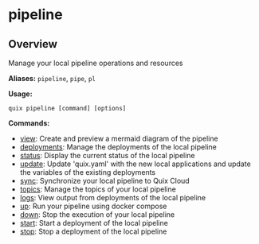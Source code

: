 # pipeline

## Overview

Manage your local pipeline operations and resources

**Aliases:** `pipeline`, `pipe`, `pl`

**Usage:**

```
quix pipeline [command] [options]
```

**Commands:**

- [view](view.md): Create and preview a mermaid diagram of the pipeline
- [deployments](deployments/index.md): Manage the deployments of the local pipeline
- [status](status.md): Display the current status of the local pipeline
- [update](update.md): Update 'quix.yaml' with the new local applications and update the variables of the existing deployments
- [sync](sync.md): Synchronize your local pipeline to Quix Cloud
- [topics](topics/index.md): Manage the topics of your local pipeline
- [logs](logs.md): View output from deployments of the local pipeline
- [up](up.md): Run your pipeline using docker compose
- [down](down.md): Stop the execution of your local pipeline
- [start](start.md): Start a deployment of the local pipeline
- [stop](stop.md): Stop a deployment of the local pipeline

